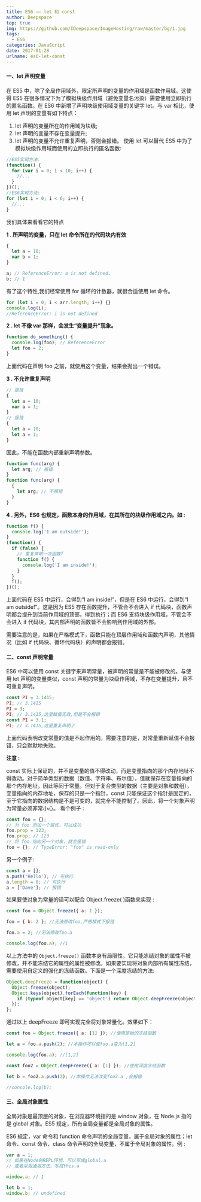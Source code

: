 ```yaml
---
title: ES6 —— let 和 const
author: Deepspace
top: true
img: https://github.com/IDeepspace/ImageHosting/raw/master/bg/1.jpg 
tags:
  - ES6
categories: JavaScript
date: 2017-01-28
urlname: es6-let-const
---
```


<!-- ## ES6 —— let 和 const -->

#### 一、let 声明变量

在 ES5 中，除了全局作用域外，限定所声明的变量的作用域是函数作用域。这使得 ES5 在很多情况下为了模拟块级作用域（避免变量名污染）需要使用立即执行的匿名函数。在 ES6 中新增了声明块级使用域变量的关键字 let。与 var 相比，使用 let 声明的变量有如下特点：

1. let 声明的变量所在的作用域为块级;
2. let 声明的变量不存在变量提升;
3. let 声明的变量不允许重复声明，否则会报错。 使用 let 可以替代 ES5 中为了模拟块级作用域而使用的立即执行的匿名函数:

<!-- more -->

```javascript
//ES5实现方法:
(function() {
  for (var i = 0; i < 10; i++) {
    //...
  }
})();
//ES6实现方法:
for (let i = 0; i < 6; i++) {
  //...
}
```

我们具体来看看它的特点

**1 . 所声明的变量，只在 let 命令所在的代码块内有效**

```javascript
{
  let a = 10;
  var b = 1;
}

a; // ReferenceError: a is not defined.
b; // 1
```

有了这个特性,我们经常使用 for 循环的计数器，就很合适使用 let 命令。

```javascript
for (let i = 0; i < arr.length; i++) {}
console.log(i);
//ReferenceError: i is not defined
```

**2 . let 不像 var 那样，会发生“变量提升”现象。**

```javascript
function do_something() {
  console.log(foo); // ReferenceError
  let foo = 2;
}
```

上面代码在声明 foo 之前，就使用这个变量，结果会抛出一个错误。

**3 . 不允许重复声明**

```javascript
// 报错
{
  let a = 10;
  var a = 1;
}
// 报错
{
  let a = 10;
  let a = 1;
}
```

因此，不能在函数内部重新声明参数。

```javascript
function func(arg) {
  let arg; // 报错
}
function func(arg) {
  {
    let arg; // 不报错
  }
}
```

**4 . 另外，ES6 也规定，函数本身的作用域，在其所在的块级作用域之内。如 :**

```javascript
function f() {
  console.log('I am outside!');
}
(function() {
  if (false) {
    // 重复声明一次函数f
    function f() {
      console.log('I am inside!');
    }
  }
  f();
})();
```

上面代码在 ES5 中运行，会得到“I am inside!”，但是在 ES6 中运行，会得到“I am outside!”。这是因为 ES5 存在函数提升，不管会不会进入 if 代码块，函数声明都会提升到当前作用域的顶部，得到执行；而 ES6 支持块级作用域，不管会不会进入 if 代码块，其内部声明的函数皆不会影响到作用域的外部。

需要注意的是，如果在严格模式下，函数只能在顶层作用域和函数内声明，其他情况（比如 if 代码块、循环代码块）的声明都会报错。

#### 二、const 声明常量

ES6 中可以使用 const 关键字来声明常量，被声明的常量是不能被修改的。与使用 let 声明的变量类似，const 声明的常量为块级作用域，不存在变量提升，且不可重复声明。

```javascript
const PI = 3.1415;
PI; // 3.1415
PI = 3;
PI; // 3.1415,这里赋值无效,但是不会报错
const PI = 3.1;
PI; // 3.1415,这里重复声明了
```

上面代码表明改变常量的值是不起作用的。需要注意的是，对常量重新赋值不会报错，只会默默地失败。

**注意 :**

const 实际上保证的，并不是变量的值不得改动，而是变量指向的那个内存地址不得改动。对于简单类型的数据（数值、字符串、布尔值），值就保存在变量指向的那个内存地址，因此等同于常量。但对于复合类型的数据（主要是对象和数组），变量指向的内存地址，保存的只是一个指针，const 只能保证这个指针是固定的，至于它指向的数据结构是不是可变的，就完全不能控制了。因此，将一个对象声明为常量必须非常小心。 看个例子 :

```javascript
const foo = {};
// 为 foo 添加一个属性，可以成功
foo.prop = 123;
foo.prop; // 123
// 将 foo 指向另一个对象，就会报错
foo = {}; // TypeError: "foo" is read-only
```

另一个例子:

```javascript
const a = [];
a.push('Hello'); // 可执行
a.length = 0; // 可执行
a = ['Dave']; // 报错
```

如果要使对象为常量的话可以配合 Object.freeze( )函数来实现 :

```javascript
const foo = Object.freeze({ a: 1 });

foo = { b: 2 }; //无法修改foo,严格模式下报错

foo.a = 2; //无法修改foo.a

console.log(foo.a); //1
```

以上方法中的 `Object.freeze()` 函数本身有局限性，它只能冻结对象的属性不被修改，并不能冻结它的属性的属性被修改。如果要实现将对象内部所有属性冻结，需要使用自定义的强化的冻结函数。下面是一个深度冻结的方法:

```javascript
Object.deepFreeze = function(object) {
  Object.freeze(object);
  Object.keys(object).forEach(function(key) {
    if (typeof object[key] == 'object') return Object.deepFreeze(object[key]);
  });
};
```

通过以上 deepFreeze 即可实现完全将对象常量化。效果如下：

```javascript
const foo = Object.freeze({ a: [1] }); //使用原始的冻结函数

let a = foo.a.push(2); //本操作可以使foo.a变为[1,2]

console.log(foo.a); //[1,2]

const foo2 = Object.deepFreeze({ a: [1] }); //使用深度冻结函数

let b = foo2.a.push(2); //本操作无法改变foo2.a ,会报错

//console.log(b);
```

#### 三、全局对象属性

全局对象是最顶层的对象，在浏览器环境指的是 window 对象，在 Node.js 指的是 global 对象。ES5 规定，所有全局变量都是全局对象的属性。

ES6 规定，var 命令和 function 命令声明的全局变量，属于全局对象的属性；let 命令、const 命令、class 命令声明的全局变量，不属于全局对象的属性。例 :

```javascript
var a = 1;
// 如果在Node的REPL环境，可以写成global.a
// 或者采用通用方法，写成this.a

window.a; // 1

let b = 1;
window.b; // undefined
```
